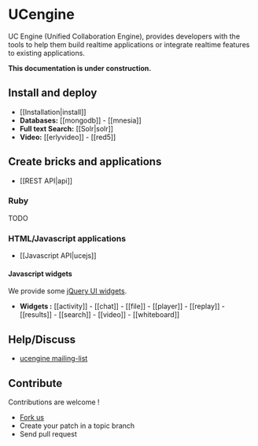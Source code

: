 # UCengine

UC Engine (Unified Collaboration Engine), provides developers with the tools to help them build realtime applications or integrate realtime features to existing applications.

**This documentation is under construction.**

## Install and deploy

* [[Installation|install]]
* **Databases:** [[mongodb]] - [[mnesia]]
* **Full text Search:** [[Solr|solr]]
* **Video:** [[erlyvideo]] - [[red5]]

## Create bricks and applications

* [[REST API|api]]

### Ruby

TODO

### HTML/Javascript applications

* [[Javascript API|ucejs]]

#### Javascript widgets

We provide some [jQuery UI widgets](http://jqueryui.com/).

* **Widgets :** [[activity]] - [[chat]] - [[file]] - [[player]] - [[replay]] - [[results]] - [[search]] - [[video]] - [[whiteboard]]

## Help/Discuss

* [ucengine mailing-list](http://groups.google.com/group/ucengine)

## Contribute

Contributions are welcome !

* [Fork us](https://github.com/AF83/ucengine)
* Create your patch in a topic branch
* Send pull request
